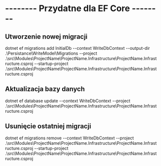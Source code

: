 ﻿# -------- Przydatne dla EF Core  --------

## Utworzenie nowej migracji
dotnet ef migrations add InitialDb --context WriteDbContext --output-dir .\Persistance\WriteModel\Migrations --project .\src\Modules\ProjectName\ProjectName.Infrastructure\ProjectName.Infrastructure.csproj --startup-project .\src\Modules\ProjectName\ProjectName.Infrastructure\ProjectName.Infrastructure.csproj
## Aktualizacja bazy danych
dotnet ef database update --context WriteDbContext --project .\src\Modules\ProjectName\ProjectName.Infrastructure\ProjectName.Infrastructure.csproj
## Usunięcie ostatniej migracji
dotnet ef migrations remove --context WriteDbContext --project .\src\Modules\ProjectName\ProjectName.Infrastructure\ProjectName.Infrastructure.csproj --startup-project .\src\Modules\ProjectName\ProjectName.Infrastructure\ProjectName.Infrastructure.csproj
